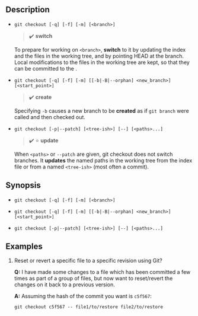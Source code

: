 ## Description

- `git checkout [-q] [-f] [-m] [<branch>]`

    > :heavy_check_mark: **switch**

    To prepare for working on `<branch>`, **switch** to it by updating the index and the files in the working tree, and by pointing HEAD at the branch. Local modifications to the files in the working tree are kept, so that they can be committed to the <branch>.

- `git checkout [-q] [-f] [-m] [[-b|-B|--orphan] <new_branch>] [<start_point>]`

    > :heavy_check_mark: **create**

    Specifying `-b` causes a new branch to be **created** as if `git branch` were called and then checked out.

- `git checkout [-p|--patch] [<tree-ish>] [--] [<paths>...]`

    > :heavy_check_mark: :star: **update**

    When `<paths>` or `--patch` are given, git checkout does not switch branches. It **updates** the named paths in the working tree from the index file or from a named `<tree-ish>` (most often a commit).

## Synopsis

- `git checkout [-q] [-f] [-m] [<branch>]`

- `git checkout [-q] [-f] [-m] [[-b|-B|--orphan] <new_branch>] [<start_point>]`

- `git checkout [-p|--patch] [<tree-ish>] [--] [<paths>...]`

## Examples

1. Reset or revert a specific file to a specific revision using Git?

    **Q:** I have made some changes to a file which has been committed a few times as part of a group of files, but now want to reset/revert the changes on it back to a previous version.
    
    **A:** Assuming the hash of the commit you want is `c5f567`:
    
    ```
    git checkout c5f567 -- file1/to/restore file2/to/restore
    ```
